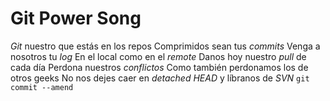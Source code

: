 # Git Power Song

*Git* nuestro que estás en los repos 
Comprimidos sean tus *commits* 
Venga a nosotros tu *log*
En el local como en el *remote* 
Danos hoy nuestro *pull* de cada día 
Perdona nuestros *conflictos*
Como también perdonamos los de otros geeks 
No nos dejes caer en *detached HEAD*
y líbranos de *SVN*
`git commit --amend`

